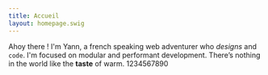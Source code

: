 ```yaml
---
title: Accueil
layout: homepage.swig
---
```

Ahoy there ! I'm Yann, a french speaking web adventurer who *designs* and `code`. I'm focused on modular and performant development. There’s nothing in the world like the **taste** of warm. 1234567890
